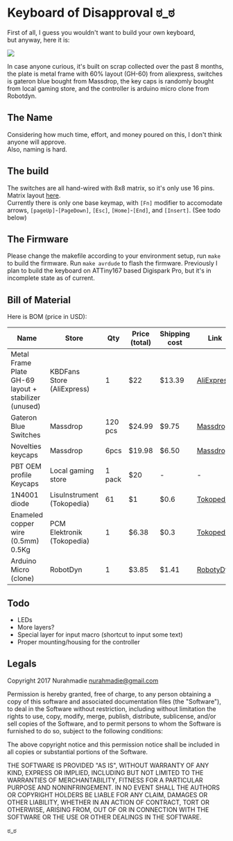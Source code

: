 # Keyboard of Disapproval ಠ_ಠ

First of all, I guess you wouldn't want to build your own keyboard,  
but anyway, here it is:

<img src="https://f4.fudanchii.net/shx/2017/02/IMG_20170212_224547.jpg"></img>

In case anyone curious, it's built on scrap collected over the past 8 months, the plate is metal frame with 60% layout (GH-60) from aliexpress,
switches is gateron blue bought from Massdrop, the key caps is randomly bought from local gaming store, 
and the controller is arduino micro clone from Robotdyn.

## The Name

Considering how much time, effort, and money poured on this, I don't think anyone will approve.  
Also, naming is hard.

## The build

The switches are all hand-wired with 8x8 matrix, so it's only use 16 pins. Matrix layout [here](https://github.com/fudanchii/keyboard_of_disapproval/blob/master/arduino_micro/keymap.c).  
 Currently there is only one base keymap, with `[Fn]` modifier to accomodate arrows, `[pageUp]`-`[PageDown]`, `[Esc]`, `[Home]`-`[End]`, and `[Insert]`. (See todo below)

## The Firmware
Please change the makefile according to your environment setup, run `make` to build the firmware. Run `make avrdude` to flash the firmware.
Previously I plan to build the keyboard on ATTiny167 based Digispark Pro, but it's in incomplete state as of current.

## Bill of Material

Here is BOM (price in USD):

Name | Store | Qty | Price (total) | Shipping cost | Link
--- | --- | --- | --- | --- | ---
Metal Frame Plate GH-69 layout + stabilizer (unused) | KBDFans Store (AliExpress) | 1 | $22 | $13.39 | [AliExpress](https://www.aliexpress.com/item/Steel-plate-GH60-mechanical-keyboard-poker2-electro-coating-steel-plate-gaming-keyboard-FACEU-keyboard-metal-case/32722949125.html)
Gateron Blue Switches | Massdrop | 120 pcs | $24.99 | $9.75 | [Massdrop](https://www.massdrop.com/buy/23991)
Novelties keycaps | Massdrop | 6pcs | $19.98 | $6.50 | [Massdrop](https://www.massdrop.com/buy/25017)
PBT OEM profile Keycaps | Local gaming store | 1 pack | $20 | - | -
1N4001 diode | LisuInstrument (Tokopedia) | 61 | $1 | $0.6 | [Tokopedia](https://www.tokopedia.com/lisuinstrument/1n4001-do-41-in4001-1a-50v-rectifie-diode)
Enameled copper wire (0.5mm) 0.5Kg | PCM Elektronik (Tokopedia) | 1 | $6.38 | $0.3 | [Tokopedia](https://www.tokopedia.com/pcmjakarta/kawat-email-tembaga-01-02-03-04-05-06-08-1mm-2mm-3mm-pilih-aja)
Arduino Micro (clone) | RobotDyn | 1 | $3.85 | $1.41 | [RobotyDyn](http://robotdyn.com/catalog/boards/micro_atmega32u4_mu/)

## Todo

- LEDs
- More layers?
- Special layer for input macro (shortcut to input some text)
- Proper mounting/housing for the controller

## Legals

Copyright 2017 Nurahmadie <nurahmadie@gmail.com>

Permission is hereby granted, free of charge, to any person obtaining a copy of this software and associated documentation files (the "Software"), to deal in the Software without restriction, including without limitation the rights to use, copy, modify, merge, publish, distribute, sublicense, and/or sell copies of the Software, and to permit persons to whom the Software is furnished to do so, subject to the following conditions:

The above copyright notice and this permission notice shall be included in all copies or substantial portions of the Software.

THE SOFTWARE IS PROVIDED "AS IS", WITHOUT WARRANTY OF ANY KIND, EXPRESS OR IMPLIED, INCLUDING BUT NOT LIMITED TO THE WARRANTIES OF MERCHANTABILITY, FITNESS FOR A PARTICULAR PURPOSE AND NONINFRINGEMENT. IN NO EVENT SHALL THE AUTHORS OR COPYRIGHT HOLDERS BE LIABLE FOR ANY CLAIM, DAMAGES OR OTHER LIABILITY, WHETHER IN AN ACTION OF CONTRACT, TORT OR OTHERWISE, ARISING FROM, OUT OF OR IN CONNECTION WITH THE SOFTWARE OR THE USE OR OTHER DEALINGS IN THE SOFTWARE.


ಠ_ಠ
